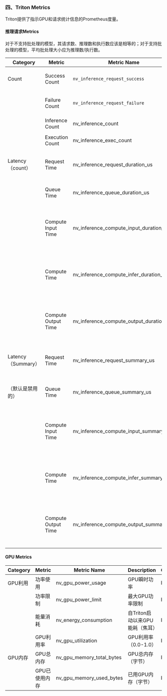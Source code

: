 ### 四、Triton Metrics

Triton提供了指示GPU和请求统计信息的Prometheus度量。

#### 推理请求Metrics

​	对于不支持批处理的模型，其请求数、推理数和执行数应该是相等的；对于支持批处理的模型，平均批处理大小应为推理数/执行数。

| Category           | Metric              | Metric Name                             | Description                                              | Granularity | Frequency   |
| ------------------ | ------------------- | --------------------------------------- | -------------------------------------------------------- | ----------- | ----------- |
| Count              | Success Count       | `nv_inference_request_success`          | Triton收到的成功推理请求数                               | Per model   | Per request |
|                    | Failure Count       | `nv_inference_request_failure`          | Triton收到的失败推理请求数                               | Per model   | Per request |
|                    | Inference Count     | nv_inference_count                      | 执行的推理数量                                           | Per model   | Per request |
|                    | Execution Count     | nv_inference_exec_count                 | 执行批处理推理数目                                       | Per model   | Per request |
| Latency（count）   | Request Time        | nv_inference_request_duration_us        | 累积端到端推理请求处理时间（包括缓存）                   | Per model   | Per request |
|                    | Queue Time          | nv_inference_queue_duration_us          | 请求在调度队列中等待的累计时间                           | Per model   | Per request |
|                    | Compute Input Time  | nv_inference_compute_input_duration_us  | 处理推理输入请求所花费的累计时间（框架后端，不包含缓存） | Per model   | Per request |
|                    | Compute Time        | nv_inference_compute_infer_duration_us  | 执行推理模型所花费的累计时间（框架后端，不包括缓存）     | Per model   | Per request |
|                    | Compute Output Time | nv_inference_compute_output_duration_us | 处理推理输出所花费的累计时间（框架后端，不包括缓存）     | Per model   | Per request |
| Latency（Summary） | Request Time        | nv_inference_request_summary_us         | 端到端推理请求处理次数总结（包括缓存）                   | Per model   | Per request |
| （默认是禁用的）   | Queue Time          | nv_inference_queue_summary_us           | 请求在调度队列中等待时间摘要（包括缓存）                 | Per model   | Per request |
|                    | Compute Input Time  | nv_inference_compute_input_summary_us   | 请求处理推理输入所花费的时间摘要（框架后端，不包括缓存） | Per model   | Per request |
|                    | Compute Time        | nv_inference_compute_infer_summary_us   | 请求执行推理模型所花费的时间摘要（框架后端，不包括缓存） | Per model   | Per request |
|                    | Compute Output Time | nv_inference_compute_output_summary_us  | 请求处理推理输出所花费的时间摘要（框架后端，不包括缓存） | Per model   | Per request |

#### GPU Metrics

| Category | Metric        | Metric Name               | Description                     | Granularity | Frequency    |
| -------- | ------------- | ------------------------- | ------------------------------- | ----------- | ------------ |
| GPU利用  | 功率使用      | nv_gpu_power_usage        | GPU瞬时功率                     | Per GPU     | Per interval |
|          | 功率限制      | nv_gpu_power_limit        | 最大GPU功率限制                 | Per GPU     | Per interval |
|          | 能量消耗      | nv_energy_consumption     | 自Triton启动以来GPU能耗（焦耳） | Per GPU     | Per interval |
|          | GPU利用率     | nv_gpu_utilization        | GPU利用率（0.0-1.0）            | Per GPU     | Per interval |
| GPU内存  | GPU总内存     | nv_gpu_memory_total_bytes | GPU总内存（字节）               | Per GPU     | Per interval |
|          | GPU已使用内存 | nv_gpu_memory_used_bytes  | 已用GPU内存（字节）             | Per GPU     | Per interval |